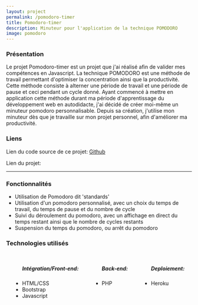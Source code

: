 ```yaml
---
layout: project
permalink: /pomodoro-timer
title: Pomodoro-timer
description: Minuteur pour l'application de la technique POMODORO
image: pomodoro
---
```


<h3>Présentation</h3>
<p>Le projet Pomodoro-timer est un projet que j'ai réalisé afin de valider mes compétences en Javascript. La technique POMODORO est une méthode de travail permettant d'optimiser la concentration ainsi que la productivité. Cette méthode consiste à alterner une période de travail et une période de pause et ceci pendant un cycle donné. Ayant commencé à mettre en application cette méthode durant ma période d'apprentissage du développement web en autodidacte, j'ai décidé de créer moi-même un minuteur pomodoro personnalisable. Depuis sa création, j'utilise mon minuteur dès que je travaille sur mon projet personnel, afin d'améliorer ma productivité.</p>
<h3>Liens</h3>
<p>Lien du code source de ce projet: <a href="https://github.com/AlexandreRavichandran/pomodoro-timer" target="_blank" class="icon brands fa-github"><span class="label">Github</span></a></p>  
<p>Lien du projet: <a href="https://pomodoro--timer.herokuapp.com/" target="_blank" class="icon brands"><i style="font-size:30px" class="fas fa-rocket"></i></a></p>
<hr />
<h3> Fonctionnalités </h3>
<ul>
    <li>Utilisation de Pomodoro dit 'standards'</li>
    <li>Utilisation d'un pomodoro personnalisé, avec un choix du temps de travail, du temps de pause et du nombre de cycle</li>
    <li>Suivi du déroulement du pomodoro, avec un affichage en direct du temps restant ainsi que le nombre de cycles restants</li>
    <li>Suspension du temps du pomodoro, ou arrêt du pomodoro</li>
</ul>

<h3> Technologies utilisés </h3>
<div style="display:flex;justify-content:space-around;flex-wrap:wrap;">
    <ul>
        <h5>Intégration/Front-end: </h5>
        <li>HTML/CSS</li>
        <li>Bootstrap</li>
        <li>Javascript</li>
    </ul>
    <ul>
        <h5>Back-end: </h5>
        <li>PHP</li>
    </ul>
    <ul>
        <h5>Deploiement: </h5>
        <li>Heroku</li>
    </ul>
</div>
